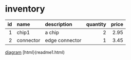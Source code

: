 # inventory
| id | name | description | quantity | price |
| ---:|:------- |:------------- | ----:| ------:|
| 1 | chip1 | a chip | 2 | 2.95 |
| 2 | connector | edge connector |  1 | 3.45

[diagram](inventoryDiagram.svg)
[html}(readme1.html)
